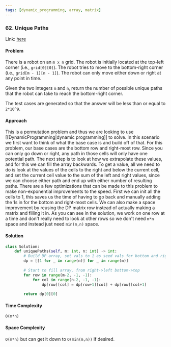 ```yaml
---
tags: [dynamic_programming, array, matrix]
---
```


### 62. Unique Paths

Link: [here](https://leetcode.com/problems/unique-paths/description/)

#### Problem
There is a robot on an `m x n` grid. The robot is initially located at the top-left corner (i.e., `grid[0][0]`). The robot tries to move to the bottom-right corner (i.e., `grid[m - 1][n - 1]`). The robot can only move either down or right at any point in time.

Given the two integers `m` and `n`, return the number of possible unique paths that the robot can take to reach the bottom-right corner.

The test cases are generated so that the answer will be less than or equal to `2*10^9`.

#### Approach
This is a permutation problem and thus we are looking to use [[DynamicProgramming|dynamic programming]] to solve. In this scenario we first want to think of what the base case is and build off of that. 
For this problem, our base cases are the bottom row and right-most row. Since you can only go down or right, any path in those cells will only have one potential path. 
The next step is to look at how we extrapolate these values, and for this we can fill the array backwards. To get a value, all we need to do is look at the values of the cells to the right and below the current cell, and set the current cell value to the sum of the left and right values, since we can choose either path and end up with either number of resulting paths.
There are a few optimizations that can be made to this problem to make non-exponential improvements to the speed. First we can init all the cells to 1, this saves us the time of having to go back and manually adding the 1s in for the bottom and right-most cells. 
We can also make a space improvement by reusing the DP matrix row instead of actually making a matrix and filling it in. As you can see in the solution, we work on one row at a time and don't really need to look at other rows so we don't need `m*n` space and instead just need `min(m,n)` space.

#### Solution
```python 
class Solution:
    def uniquePaths(self, m: int, n: int) -> int:
        # Build DP array, set vals to 1 as seed vals for bottom and right cells
        dp = [[1 for _ in range(n)] for _ in range(m)]
        
        # Start to fill array, from right->left bottom->top
        for row in range(m-2, -1, -1):
            for col in range(n-2, -1, -1):
                dp[row][col] = dp[row+1][col] + dp[row][col+1]
        
        return dp[0][0]
```

#### Time Complexity
`O(m*n)`

#### Space Complexity
`O(m*n)` but can get it down to `O(min(m,n))` if desired.

